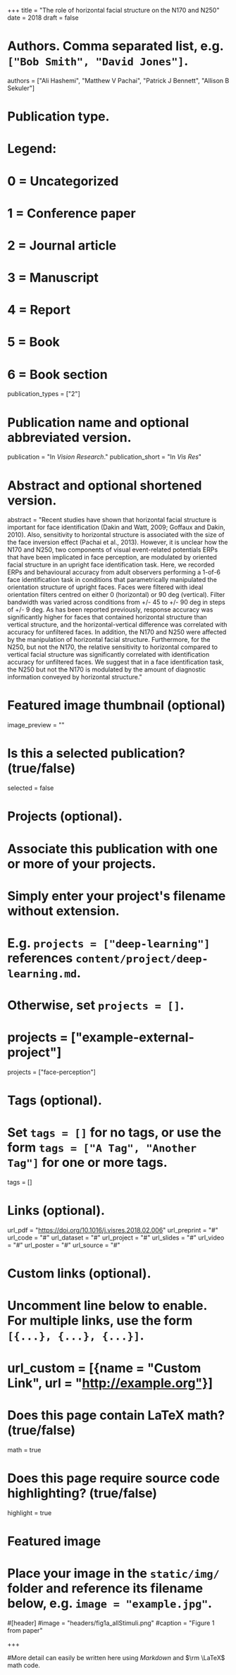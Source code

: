 +++
title = "The role of horizontal facial structure on the N170 and N250"
date = 2018
draft = false

# Authors. Comma separated list, e.g. `["Bob Smith", "David Jones"]`.
authors = ["Ali Hashemi", "Matthew V Pachai", "Patrick J Bennett", "Allison B Sekuler"]

# Publication type.
# Legend:
# 0 = Uncategorized
# 1 = Conference paper
# 2 = Journal article
# 3 = Manuscript
# 4 = Report
# 5 = Book
# 6 = Book section
publication_types = ["2"]

# Publication name and optional abbreviated version.
publication = "In *Vision Research*."
publication_short = "In *Vis Res*"

# Abstract and optional shortened version.
abstract = "Recent studies have shown that horizontal facial structure is important for face identification (Dakin and Watt, 2009; Goffaux and Dakin, 2010). Also, sensitivity to horizontal structure is associated with the size of the face inversion effect (Pachai et al., 2013). However, it is unclear how the N170 and N250, two components of visual event-related potentials ERPs that have been implicated in face perception, are modulated by oriented facial structure in an upright face identification task. Here, we recorded ERPs and behavioural accuracy from adult observers performing a 1-of-6 face identification task in conditions that parametrically manipulated the orientation structure of upright faces. Faces were filtered with ideal orientation filters centred on either 0 (horizontal) or 90 deg (vertical). Filter bandwidth was varied across conditions from +/- 45 to +/- 90 deg in steps of +/- 9 deg. As has been reported previously, response accuracy was significantly higher for faces that contained horizontal structure than vertical structure, and the horizontal-vertical difference was correlated with accuracy for unfiltered faces. In addition, the N170 and N250 were affected by the manipulation of horizontal facial structure. Furthermore, for the N250, but not the N170, the relative sensitivity to horizontal compared to vertical facial structure was significantly correlated with identification accuracy for unfiltered faces. We suggest that in a face identification task, the N250 but not the N170 is modulated by the amount of diagnostic information conveyed by horizontal structure."

# Featured image thumbnail (optional)
image_preview = ""

# Is this a selected publication? (true/false)
selected = false

# Projects (optional).
#   Associate this publication with one or more of your projects.
#   Simply enter your project's filename without extension.
#   E.g. `projects = ["deep-learning"]` references `content/project/deep-learning.md`.
#   Otherwise, set `projects = []`.
# projects = ["example-external-project"]
projects = ["face-perception"]

# Tags (optional).
#   Set `tags = []` for no tags, or use the form `tags = ["A Tag", "Another Tag"]` for one or more tags.
tags = []

# Links (optional).
url_pdf = "https://doi.org/10.1016/j.visres.2018.02.006"
url_preprint = "#"
url_code = "#"
url_dataset = "#"
url_project = "#"
url_slides = "#"
url_video = "#"
url_poster = "#"
url_source = "#"

# Custom links (optional).
#   Uncomment line below to enable. For multiple links, use the form `[{...}, {...}, {...}]`.
# url_custom = [{name = "Custom Link", url = "http://example.org"}]

# Does this page contain LaTeX math? (true/false)
math = true

# Does this page require source code highlighting? (true/false)
highlight = true

# Featured image
# Place your image in the `static/img/` folder and reference its filename below, e.g. `image = "example.jpg"`.
#[header]
#image = "headers/fig1a_allStimuli.png"
#caption = "Figure 1 from paper"

+++

#More detail can easily be written here using *Markdown* and $\rm \LaTeX$ math code.
